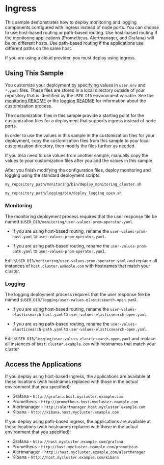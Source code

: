 # Ingress

This sample demonstrates how to deploy monitoring and logging components
configured with ingress instead of node ports. You can choose to use host-based routing or path-based routing. Use host-based routing if the monitoring applications (Prometheus, Alertmanager, and Grafana) will be on different hosts. Use path-based routing if the applications use different paths on the same host.

If you are using a cloud provider, you must deploy using ingress.

## Using This Sample

You customize your deployment by specifying values in `user.env` and `*.yaml` files. These files are stored in a local directory outside of your repository that is identified by the `USER_DIR` environment variable. See the 
[monitoring README](../../monitoring/README.md#mon_custom) or the [logging README](../../logging/README.md#log_custom) for information about the customization process.

The customization files in this sample provide a starting point for the customization files for a deployment that supports ingress instead of node ports. 

In order to use the values in this sample in the customization files for your deployment, copy the customization files from this sample to your local customization directory, then modify the files further as needed.

If you also need to use values from another sample, manually copy the values to your customization files after you add the values in this sample. 

After you finish modifying the configuration files, deploy monitoring and logging using the standard deployment scripts:

```bash
my_repository_path/monitoring/bin/deploy_monitoring_cluster.sh
```

```bash
my_repository_path/logging/bin/deploy_logging_open.sh
```

### Monitoring

The monitoring deployment process requires that the user response file be
named `$USER_DIR/monitoring/user-values-prom-operator.yaml`.

  - If you are using host-based routing, rename the
`user-values-prom-host.yaml` to `user-values-prom-operator.yaml`. 

  - If you are using path-based routing, rename the `user-values-prom-path.yaml` to `user-values-prom-operator.yaml`.

Edit `$USER_DIR/monitoring/user-values-prom-operator.yaml` and replace
all instances of `host.cluster.example.com` with hostnames that match your cluster.

### Logging

The logging deployment process requires that the user response file be
named `$USER_DIR/logging/user-values-elasticsearch-open.yaml`.

  - If you are using host-based routing, rename the
`user-values-elasticsearch-host.yaml` to `user-values-elasticsearch-open.yaml`. 

  - If you are using path-based routing, rename the `user-values-elasticsearch-path.yaml` to `user-values-elasticsearch-open.yaml`.

Edit `$USER_DIR/logging/user-values-elasticsearch-open.yaml` and replace
all instances of `host.cluster.example.com` with hostnames that match your cluster

## Access the Applications

If you deploy using host-based ingress, the applications are available at these
locations (with hostnames replaced with those in the actual environment that you specified):

* Grafana - `http://grafana.host.mycluster.example.com`
* Prometheus - `http://prometheus.host.mycluster.example.com`
* Alertmanager - `http://alertmanager.host.mycluster.example.com`
* Kibana - `http://kibana.host.mycluster.example.com`

If you deploy using path-based ingress, the applications are available at these
locations (with hostnames replaced with those in the actual environment that you specified):

* Grafana - `http://host.mycluster.example.com/grafana`
* Prometheus - `http://host.mycluster.example.com/prometheus`
* Alertmanager - `http://host.mycluster.example.com/alertManager`
* Kibana - `http://host.mycluster.example.com/kibana`
